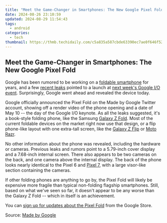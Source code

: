 ```yaml
---
title: "Meet the Game-Changer in Smartphones: The New Google Pixel Fold"
date: 2024-08-26 23:10:59
updated: 2024-08-29 11:54:43
tags:
  - android
categories:
  - tech
thumbnail: https://thmb.techidaily.com/c5a835a587cbde63390ec7ae0f646f52f65cc154a66fb89768e9cd878c5a4c7b.jpg
---
```


## Meet the Game-Changer in Smartphones: The New Google Pixel Fold

Google has been rumored to be working on a [foldable smartphone](https://fox-blue.techidaily.com/step-beyond-reality-reviewing-lgs-virtual-vision-for-2024/) for years, and a few [recent leaks](https://www.reviewgeek.com/152356/are-these-the-first-official-pixel-fold-renders/) pointed to a launch at [next week's Google I/O event](https://ai-video-apps.techidaily.com/new-2024-approved-color-correction-mastery-a-tutorial-on-matching-video-clips-in-final-cut-pro/). Surprisingly, Google went ahead and revealed the device today.

 Google officially announced the Pixel Fold on the Made by Google Twitter account, showing off a render video of the phone opening and a date of May 10 -- the day of the Google I/O keynote. As all the leaks suggested, it's a book-style folding phone, like the Samsung [Galaxy Z Fold](https://some-approaches.techidaily.com/new-unlock-reddit-potentials-stepwise-procedures-for-sharing/). Most of the current foldable devices on the market right now use that design, or a flip phone-like layout with one extra-tall screen, like the [Galaxy Z Flip](https://sim-unlock.techidaily.com/tips-and-tricks-to-tell-if-your-apple-iphone-11-is-unlocked-by-drfone-ios/) or [Moto Razr](https://www.reviewgeek.com/152464/motos-next-razr-foldable-may-offer-high-end-specs/).

 No other information about the phone was revealed, including the hardware or cameras. Previous leaks and rumors point to a 5.79-inch cover display and a 7.68-inch internal screen. There also appears to be two cameras on the back, and one camera above the internal display. The back of the phone looks nearly identical to the Pixel 6 and [Pixel 7](https://video-content-creator.techidaily.com/new-split-mkv-videos-with-ease-top-10-free-software-options-for-2024/), with a large visor-like section containing the cameras.

 If other folding phones are anything to go by, the Pixel Fold will likely be expensive more fragile than typical non-folding flagship smartphones. Still, based on what we've seen so far, it doesn't appear to be any worse than the Galaxy Z Fold -- which in itself is an achievement.

 You can [sign up for updates about the Pixel Fold](https://store.google.com/intl/en/ideas/pixel-is-open/) from the Google Store.

 Source: [Made by Google](https://twitter.com/madebygoogle/status/1654170933417086978)

<ins class="adsbygoogle"
     style="display:block"
     data-ad-format="autorelaxed"
     data-ad-client="ca-pub-7571918770474297"
     data-ad-slot="1223367746"></ins>



<ins class="adsbygoogle"
     style="display:block"
     data-ad-client="ca-pub-7571918770474297"
     data-ad-slot="8358498916"
     data-ad-format="auto"
     data-full-width-responsive="true"></ins>
